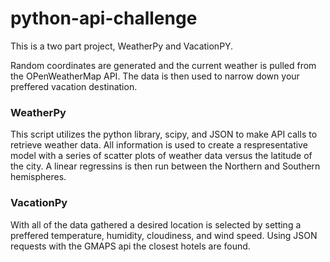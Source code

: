 # python-api-challenge
This is a two part project, WeatherPy and VacationPY.

Random coordinates are generated and the current weather is pulled from the OPenWeatherMap API.
The data is then used to narrow down your preffered vacation destination.

### WeatherPy
This script utilizes the python library, scipy, and JSON to make API calls to retrieve weather data.
All information is used to create a respresentative model with a series of scatter plots of weather data
versus the latitude of the city.  A linear regressins is then run between the Northern and Southern hemispheres.

### VacationPy
With all of the data gathered a desired location is selected by setting a preffered temperature, humidity, cloudiness, and wind speed.
Using JSON requests with the GMAPS api the closest hotels are found.
